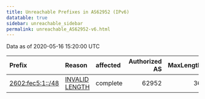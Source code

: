```yaml
---
title: Unreachable Prefixes in AS62952 (IPv6)
datatable: true
sidebar: unreachable_sidebar
permalink: unreachable_AS62952-v6.html
---
```


Data as of 2020-05-16 15:20:00 UTC


<div class="datatable-begin"></div>

| Prefix                                                     | Reason                                                                                                     | affected   |   Authorized AS |   MaxLength | Anchor                           |   unreachable /48s |
|:-----------------------------------------------------------|:-----------------------------------------------------------------------------------------------------------|:-----------|----------------:|------------:|:---------------------------------|-------------------:|
| [2602:fec5:1::/48](https://stat.ripe.net/2602:fec5:1::/48) | [INVALID LENGTH](https://rpki-validator.ripe.net/announcement-preview?asn=AS62952&prefix=2602:fec5:1::/48) | complete   |           62952 |          36 | [ARIN](unreachable_ARIN-v6.html) |                  1 |

<div class="datatable-end"></div>